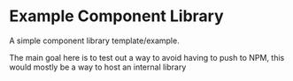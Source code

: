 # Example Component Library
A simple component library template/example.

The main goal here is to test out a way to avoid having to push to NPM, this would mostly be a way to host an internal library 
